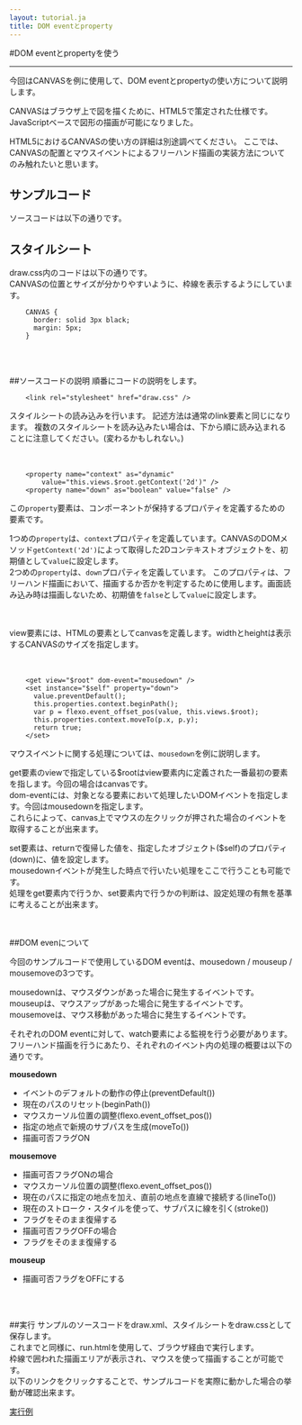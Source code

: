 ```yaml
---
layout: tutorial.ja
title: DOM eventとproperty
---
```

#DOM eventとpropertyを使う

-----
今回はCANVASを例に使用して、DOM eventとpropertyの使い方について説明します。

CANVASはブラウザ上で図を描くために、HTML5で策定された仕様です。
JavaScriptベースで図形の描画が可能になりました。

HTML5におけるCANVASの使い方の詳細は別途調べてください。
ここでは、CANVASの配置とマウスイベントによるフリーハンド描画の実装方法についてのみ触れたいと思います。

## サンプルコード

ソースコードは以下の通りです。

<blockquote class="code">
</blockquote>
<script src="../../flexo.js">
</script>
<script>
flexo.ez_xhr("canvas_and_property/draw.xml", { responseType: "text"}, function (req) {
  document.querySelector("blockquote").appendChild(flexo.$pre(req.response));
});
</script>

## スタイルシート
draw.css内のコードは以下の通りです。  
CANVASの位置とサイズが分かりやすいように、枠線を表示するようにしています。

		CANVAS {
		  border: solid 3px black;
		  margin: 5px;
		}
<br>
<br>

##ソースコードの説明
順番にコードの説明をします。

		<link rel="stylesheet" href="draw.css" />
スタイルシートの読み込みを行います。
記述方法は通常のlink要素と同じになります。
複数のスタイルシートを読み込みたい場合は、下から順に読み込まれることに注意してください。(変わるかもしれない。)
<br>
<br>
<br>

		<property name="context" as="dynamic"
		    value="this.views.$root.getContext('2d')" />
		<property name="down" as="boolean" value="false" />

この<code>property</code>要素は、コンポーネントが保持するプロパティを定義するための要素です。

1つめの<code>property</code>は、<code>context</code>プロパティを定義しています。CANVASのDOMメソッド<code>getContext('2d')</code>によって取得した2Dコンテキストオブジェクトを、初期値として<code>value</code>に設定します。  
2つめの<code>property</code>は、<code>down</code>プロパティを定義しています。
このプロパティは、フリーハンド描画において、描画するか否かを判定するために使用します。画面読み込み時は描画しないため、初期値を<code>false</code>として<code>value</code>に設定します。
<br>
<br>
<br>

view要素には、HTMLの要素としてcanvasを定義します。widthとheightは表示するCANVASのサイズを指定します。
<br>
<br>
<br>

		<get view="$root" dom-event="mousedown" />
		<set instance="$self" property="down">
		  value.preventDefault();
		  this.properties.context.beginPath();
		  var p = flexo.event_offset_pos(value, this.views.$root);
		  this.properties.context.moveTo(p.x, p.y);
		  return true;
		</set>

マウスイベントに関する処理については、<code>mousedown</code>を例に説明します。

get要素のviewで指定している$rootはview要素内に定義された一番最初の要素を指します。今回の場合はcanvasです。  
dom-eventには、対象となる要素において処理したいDOMイベントを指定します。今回はmousedownを指定します。  
これらによって、canvas上でマウスの左クリックが押された場合のイベントを取得することが出来ます。

set要素は、returnで復帰した値を、指定したオブジェクト($self)のプロパティ(down)に、値を設定します。  
mousedownイベントが発生した時点で行いたい処理をここで行うことも可能です。  
処理をget要素内で行うか、set要素内で行うかの判断は、設定処理の有無を基準に考えることが出来ます。
<br>
<br>
<br>

##DOM evenについて

今回のサンプルコードで使用しているDOM eventは、mousedown / mouseup / mousemoveの3つです。

mousedownは、マウスダウンがあった場合に発生するイベントです。  
mouseupは、マウスアップがあった場合に発生するイベントです。  
mousemoveは、マウス移動があった場合に発生するイベントです。  

それぞれのDOM eventに対して、watch要素による監視を行う必要があります。
フリーハンド描画を行うにあたり、それぞれのイベント内の処理の概要は以下の通りです。

<strong>mousedown</strong>
<ul class="item">
<li>イベントのデフォルトの動作の停止(preventDefault())</li>
<li>現在のパスのリセット(beginPath())</li>
<li>マウスカーソル位置の調整(flexo.event_offset_pos())</li>
<li>指定の地点で新規のサブパスを生成(moveTo())</li>
<li>描画可否フラグON</li>
</ul>


<strong>mousemove</strong>
<ul class="item">
<li>描画可否フラグONの場合</li>
<li>マウスカーソル位置の調整(flexo.event_offset_pos())</li>
<li>現在のパスに指定の地点を加え、直前の地点を直線で接続する(lineTo())</li>
<li>現在のストローク・スタイルを使って、サブパスに線を引く(stroke())</li>
<li>フラグをそのまま復帰する</li>
<li>描画可否フラグOFFの場合</li>
<li>フラグをそのまま復帰する</li>
</ul>


<strong>mouseup</strong>
<ul class="item">
<li>描画可否フラグをOFFにする</li>
</ul>
<br>
<br>

##実行
サンプルのソースコードをdraw.xml、スタイルシートをdraw.cssとして保存します。  
これまでと同様に、run.htmlを使用して、ブラウザ経由で実行します。  
枠線で囲われた描画エリアが表示され、マウスを使って描画することが可能です。  
以下のリンクをクリックすることで、サンプルコードを実際に動かした場合の挙動が確認出来ます。

[実行例](../../run.html?href=work/canvas_and_property/draw.xml)


